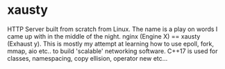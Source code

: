 # xausty

HTTP Server built from scratch from Linux. The name is a play on words I came up with in the middle of the night.
nginx (Engine X) == xausty (Exhaust y).
This is mostly my attempt at learning how to use epoll, fork, mmap, aio etc.. to build 'scalable' networking software.
C++17 is used for classes, namespacing, copy ellision, operator new etc...
